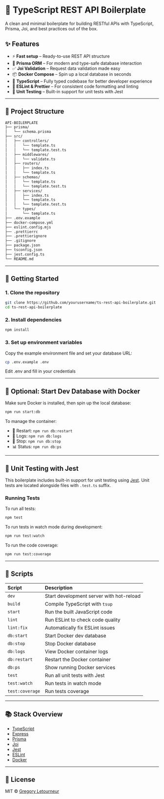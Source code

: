 # 🧱 TypeScript REST API Boilerplate

A clean and minimal boilerplate for building RESTful APIs with TypeScript, Prisma, Joi, and best practices out of the box.

## ✨ Features

- ⚡ **Fast setup** – Ready-to-use REST API structure
- 🧬 **Prisma ORM** – For modern and type-safe database interaction
- ✅ **Joi Validation** – Request data validation made easy
- 📦 **Docker Compose** – Spin up a local database in seconds
- 🎯 **TypeScript** – Fully typed codebase for better developer experience
- 🧹 **ESLint & Prettier** – For consistent code formatting and linting
- 🧪 **Unit Testing** – Built-in support for unit tests with Jest

---

## 📁 Project Structure

```bash
API-BOILERPLATE
├── prisma/
│   └── schema.prisma
├── src/
│   ├── controllers/
│   │   └── template.ts
│   │   └── template.test.ts
│   ├── middlewares/
│   │   └── validate.ts
│   ├── routers/
│   │   ├── index.ts
│   │   └── template.ts
│   ├── schemas/
│   │   └── template.ts
│   │   └── template.test.ts
│   ├── services/
│   │   ├── index.ts
│   │   └── template.ts
│   │   └── template.test.ts
│   └── types/
│       └── template.ts
├── .env.example
├── docker-compose.yml
├── eslint.config.mjs
├── .prettierrc
├── .prettierignore
├── .gitignore
├── package.json
├── tsconfig.json
├── jest.config.ts
└── README.md
```

---

## 🚀 Getting Started

### 1. Clone the repository

```bash
git clone https://github.com/yourusername/ts-rest-api-boilerplate.git
cd ts-rest-api-boilerplate
```

### 2. Install dependencies

```bash
npm install
```

### 3. Set up environment variables

Copy the example environment file and set your database URL:

```bash
cp .env.example .env
```

Edit .env and fill in your credentials

---

## 🐳 Optional: Start Dev Database with Docker

Make sure Docker is installed, then spin up the local database:

```bash
npm run start:db
```

To manage the container:

- 🔄 Restart: `npm run db:restart`
- 📜 Logs: `npm run db:logs`
- 🛑 Stop: `npm run db:stop`
- 📊 Status: `npm run db:ps`

---

## 🧪 Unit Testing with Jest

This boilerplate includes built-in support for unit testing using [Jest](https://jestjs.io/). Unit tests are located alongside files with `.test.ts` suffix.

### Running Tests

To run all tests:

```bash
npm test
```

To run tests in watch mode during development:

```bash
npm run test:watch
```

To run the code coverage:

```bash
npm run test:coverage
```

---

## 🔧 Scripts

| Script          | Description                              |
| :-------------- | :--------------------------------------- |
| `dev`           | Start development server with hot-reload |
| `build`         | Compile TypeScript with `tsup`           |
| `start`         | Run the built JavaScript code            |
| `lint`          | Run ESLint to check code quality         |
| `lint:fix`      | Automatically fix ESLint issues          |
| `db:start`      | Start Docker dev database                |
| `db:stop`       | Stop Docker database                     |
| `db:logs`       | View Docker container logs               |
| `db:restart`    | Restart the Docker container             |
| `db:ps`         | Show running Docker services             |
| `test`          | Run all unit tests with Jest             |
| `test:watch`    | Run tests in watch mode                  |
| `test:coverage` | Run tests coverage                       |

---

## 📚 Stack Overview

- [TypeScript](https://www.typescriptlang.org/)
- [Express](https://expressjs.com/)
- [Prisma](https://www.prisma.io/)
- [Joi](https://www.joi.dev/)
- [Jest](https://jestjs.io/)
- [ESLint](https://eslint.org/)
- [Docker](https://docs.docker.com/get-started/get-docker/)

---

## 📝 License

MIT © [Gregory Letourneur](https://github.com/GregLtrnr)
